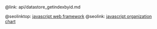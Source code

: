 @link: api/datastore_getindexbyid.md

@seolinktop: [javascript web framework](https://webix.com)
@seolink: [javascript organization chart](https://webix.com/widget/organogram/)